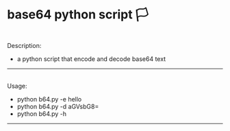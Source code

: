 # base64 python script :white_flag:

<br>
Description:

- a python script that encode and decode base64 text

---

<br>
Usage:

- python b64.py -e hello
- python b64.py -d aGVsbG8=
- python b64.py -h

---
